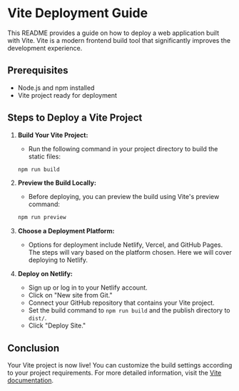 # Vite Deployment Guide

This README provides a guide on how to deploy a web application built with Vite. Vite is a modern frontend build tool that significantly improves the development experience.

## Prerequisites

- Node.js and npm installed
- Vite project ready for deployment

## Steps to Deploy a Vite Project

1. **Build Your Vite Project:**
   - Run the following command in your project directory to build the static files:
   ```bash
   npm run build
   ```

2. **Preview the Build Locally:**
   - Before deploying, you can preview the build using Vite's preview command:
   ```bash
   npm run preview
   ```

3. **Choose a Deployment Platform:**
   - Options for deployment include Netlify, Vercel, and GitHub Pages. The steps will vary based on the platform chosen. Here we will cover deploying to Netlify.

4. **Deploy on Netlify:**
   - Sign up or log in to your Netlify account.
   - Click on "New site from Git."
   - Connect your GitHub repository that contains your Vite project.
   - Set the build command to `npm run build` and the publish directory to `dist/`.
   - Click "Deploy Site."

## Conclusion

Your Vite project is now live! You can customize the build settings according to your project requirements. For more detailed information, visit the [Vite documentation](https://vitejs.dev/guide/).
